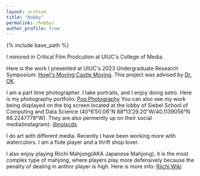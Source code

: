 ```yaml
---
layout: archive
title: "Hobby"
permalink: /hobby/
author_profile: true
---
```


{% include base_path %}

I minored in Critical Film Prodcution at UIUC's College of Media. 

Here is the work I presented at UIUC's 2023 Undergraduate Research Symposium: [Howl's Moving Castle Moving](https://youtu.be/StPev5OnTlI). This project was advised by [Dr. OK](http://jennyok.com/).

I am a part time photographer. I take portraits, and I enjoy doing astro. Here is my photography portfolio: [Poo Photography](https://sites.google.com/view/poophotography/portrait-portfolio%E5%AE%A2%E5%8D%95%E5%B1%95%E7%A4%BA)
You can also see my work being displayed on the big screen located at the lobby of Siebel School of Computing and Data Science (40°6′50.06″N 88°13′29.20″W/40.1139056°N 88.2247778°W).
They are also permently up on their social media(instagram): [illinoiscds](https://www.instagram.com/p/C-BdTQrSE2Q/?img_index=1).

I do art with different media. Recently I have been working more with watercolors. I am a flute player and a thrift shop lover. 

I also enjoy playing Riichi Mahjong(AKA Japanese Mahjong), it is the most complex type of mahjong, where players play more defensively because the penalty of dealing in anthor player is high. Here is more info: [Riichi Wiki](https://riichi.wiki/Majsoul)